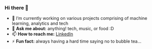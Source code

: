 ### Hi there 👋

<!--
**jiahui890/jiahui890** is a ✨ _special_ ✨ repository because its `README.md` (this file) appears on your GitHub profile.

Here are some ideas to get you started:
- 👯 I’m looking to collaborate on ...
- 🤔 I’m looking for help with ...
- 😄 Pronouns: ...
- 🌱 I’m currently learning to build on technical and soft skills!

-->

- 🔭 I’m currently working on various projects comprising of machine learning, analytics and tech
- 💬 **Ask me about:** anything! tech, music, or food :D
- 📫 **How to reach me:** [LinkedIn](https://www.linkedin.com/in/jiahui-lim-450/)
- ⚡ **Fun fact:** always having a hard time saying no to bubble tea... 

